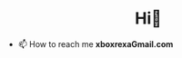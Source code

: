 <h1 align="center">Hi👋</h1>






- 📫 How to reach me **xboxrexaGmail.com**



<p align="left">
</p>
